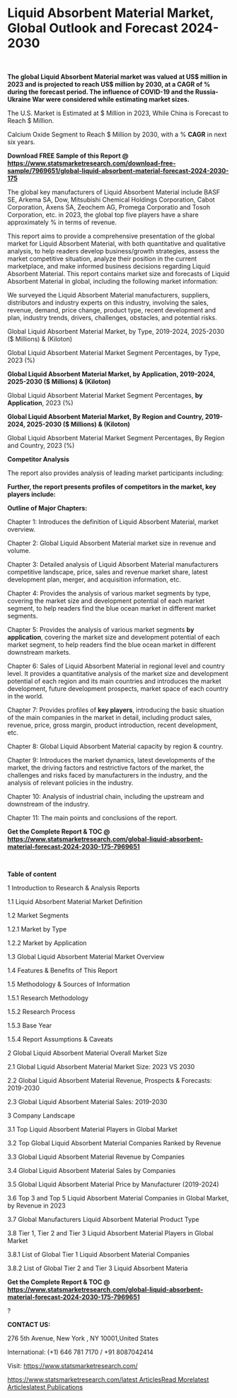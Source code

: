 <h1>Liquid Absorbent Material Market, Global Outlook and Forecast 2024-2030</h1><br/><p><strong>The global Liquid Absorbent Material market was valued at US$ million in 2023 and is projected to reach US$ million by 2030, at a <strong>CAGR</strong> of % during the forecast period. The influence of COVID-19 and the Russia-Ukraine War were considered while estimating market sizes.</strong></p>
 
 
 
 <p>The U.S. Market is Estimated at $ Million in 2023, While China is Forecast to Reach $ Million.</p>
 
 
 
 <p>Calcium Oxide Segment to Reach $ Million by 2030, with a % <strong>CAGR</strong> in next six years.</p>
 
 
 
 <p><strong>Download FREE Sample of this Report @ <a href="https://www.statsmarketresearch.com/download-free-sample/7969651/global-liquid-absorbent-material-forecast-2024-2030-175">https://www.statsmarketresearch.com/download-free-sample/7969651/global-liquid-absorbent-material-forecast-2024-2030-175</a></strong></p>
 
 
 
 <p>The global key manufacturers of Liquid Absorbent Material include BASF SE, Arkema SA, Dow, Mitsubishi Chemical Holdings Corporation, Cabot Corporation, Axens SA, Zeochem AG, Promega Corporatio and Tosoh Corporation, etc. in 2023, the global top five players have a share approximately % in terms of revenue.</p>
 
 
 
 <p>This report aims to provide a comprehensive presentation of the global market for Liquid Absorbent Material, with both quantitative and qualitative analysis, to help readers develop business/growth strategies, assess the market competitive situation, analyze their position in the current marketplace, and make informed business decisions regarding Liquid Absorbent Material. This report contains market size and forecasts of Liquid Absorbent Material in global, including the following market information:</p>
 
 
 
 <p>We surveyed the Liquid Absorbent Material manufacturers, suppliers, distributors and industry experts on this industry, involving the sales, revenue, demand, price change, product type, recent development and plan, industry trends, drivers, challenges, obstacles, and potential risks.</p>
 
 
 
 <p>Global Liquid Absorbent Material Market, by Type, 2019-2024, 2025-2030 ($ Millions) & (Kiloton)</p>
 
 
 
 <p>Global Liquid Absorbent Material Market Segment Percentages, by Type, 2023 (%)</p>
 
 
 
 <p><strong>Global Liquid Absorbent Material Market, <strong>by Application</strong>, 2019-2024, 2025-2030 ($ Millions) & (Kiloton)</strong></p>
 
 
 
 <p>Global Liquid Absorbent Material Market Segment Percentages, <strong>by Application</strong>, 2023 (%)</p>
 
 
 
 <p><strong>Global Liquid Absorbent Material Market, By Region and Country, 2019-2024, 2025-2030 ($ Millions) & (Kiloton)</strong></p>
 
 
 
 <p>Global Liquid Absorbent Material Market Segment Percentages, By Region and Country, 2023 (%)</p>
 
 
 
 <p><strong>Competitor Analysis</strong></p>
 
 
 
 <p>The report also provides analysis of leading market participants including:</p>
 
 
 
 <p><strong>Further, the report presents profiles of competitors in the market, <strong>key players</strong> include:</strong></p>
 
 
 
 <p><strong>Outline of Major Chapters:</strong></p>
 
 
 
 <p>Chapter 1: Introduces the definition of Liquid Absorbent Material, market overview.</p>
 
 
 
 <p>Chapter 2: Global Liquid Absorbent Material market size in revenue and volume.</p>
 
 
 
 <p>Chapter 3: Detailed analysis of Liquid Absorbent Material manufacturers competitive landscape, price, sales and revenue market share, latest development plan, merger, and acquisition information, etc.</p>
 
 
 
 <p>Chapter 4: Provides the analysis of various market segments by type, covering the market size and development potential of each market segment, to help readers find the blue ocean market in different market segments.</p>
 
 
 
 <p>Chapter 5: Provides the analysis of various market segments <strong>by application</strong>, covering the market size and development potential of each market segment, to help readers find the blue ocean market in different downstream markets.</p>
 
 
 
 <p>Chapter 6: Sales of Liquid Absorbent Material in regional level and country level. It provides a quantitative analysis of the market size and development potential of each region and its main countries and introduces the market development, future development prospects, market space of each country in the world.</p>
 
 
 
 <p>Chapter 7: Provides profiles of <strong>key players</strong>, introducing the basic situation of the main companies in the market in detail, including product sales, revenue, price, gross margin, product introduction, recent development, etc.</p>
 
 
 
 <p>Chapter 8: Global Liquid Absorbent Material capacity by region & country.</p>
 
 
 
 <p>Chapter 9: Introduces the market dynamics, latest developments of the market, the driving factors and restrictive factors of the market, the challenges and risks faced by manufacturers in the industry, and the analysis of relevant policies in the industry.</p>
 
 
 
 <p>Chapter 10: Analysis of industrial chain, including the upstream and downstream of the industry.</p>
 
 
 
 <p>Chapter 11: The main points and conclusions of the report.</p>
 
 
 
 <div><b>Get the Complete Report & TOC @ <a href="https://www.statsmarketresearch.com/global-liquid-absorbent-material-forecast-2024-2030-175-7969651">https://www.statsmarketresearch.com/global-liquid-absorbent-material-forecast-2024-2030-175-7969651</a></b></div>
 
 
 
 <p><br />
 
 <b>Table of content</b></p>
 
 
 
 <p>1 Introduction to Research & Analysis Reports<br />
 
 1.1 Liquid Absorbent Material Market Definition<br />
 
 1.2 Market Segments<br />
 
 1.2.1 Market by Type<br />
 
 1.2.2 Market by Application<br />
 
 1.3 Global Liquid Absorbent Material Market Overview<br />
 
 1.4 Features & Benefits of This Report<br />
 
 1.5 Methodology & Sources of Information<br />
 
 1.5.1 Research Methodology<br />
 
 1.5.2 Research Process<br />
 
 1.5.3 Base Year<br />
 
 1.5.4 Report Assumptions & Caveats<br />
 
 2 Global Liquid Absorbent Material Overall Market Size<br />
 
 2.1 Global Liquid Absorbent Material Market Size: 2023 VS 2030<br />
 
 2.2 Global Liquid Absorbent Material Revenue, Prospects & Forecasts: 2019-2030<br />
 
 2.3 Global Liquid Absorbent Material Sales: 2019-2030<br />
 
 3 Company Landscape<br />
 
 3.1 Top Liquid Absorbent Material Players in Global Market<br />
 
 3.2 Top Global Liquid Absorbent Material Companies Ranked by Revenue<br />
 
 3.3 Global Liquid Absorbent Material Revenue by Companies<br />
 
 3.4 Global Liquid Absorbent Material Sales by Companies<br />
 
 3.5 Global Liquid Absorbent Material Price by Manufacturer (2019-2024)<br />
 
 3.6 Top 3 and Top 5 Liquid Absorbent Material Companies in Global Market, by Revenue in 2023<br />
 
 3.7 Global Manufacturers Liquid Absorbent Material Product Type<br />
 
 3.8 Tier 1, Tier 2 and Tier 3 Liquid Absorbent Material Players in Global Market<br />
 
 3.8.1 List of Global Tier 1 Liquid Absorbent Material Companies<br />
 
 3.8.2 List of Global Tier 2 and Tier 3 Liquid Absorbent Materia</p>
 
 
 
 <div><b>Get the Complete Report & TOC @ <a href="https://www.statsmarketresearch.com/global-liquid-absorbent-material-forecast-2024-2030-175-7969651">https://www.statsmarketresearch.com/global-liquid-absorbent-material-forecast-2024-2030-175-7969651</a></b></div>
 
 
 
 <p>? </p>
 
 
 
 <p><b>CONTACT US:</b><br />
 
 276 5th Avenue, New York , NY 10001,United States<br />
 
 International: (+1) 646 781 7170 / +91 8087042414<br />
 
 Visit: <a href="https://www.statsmarketresearch.com/">https://www.statsmarketresearch.com/</a><br />
 
 <a href="https://gyeongbokgung.com">https://www.statsmarketresearch.com/</a><a href="https://hallyeomaritime.com">latest Articles</a><a href="https://jingwansa.com">Read More</a><a href="https://nguoiviet.jp/">latest Articles</a><a href="https://www.intelmarketresearch.com/">latest Publications</a></p>